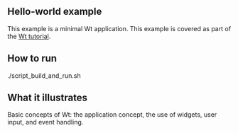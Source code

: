 Hello-world example
-------------------

This example is a minimal Wt application. This example is covered as
part of the [Wt tutorial](http://www.webtoolkit.eu/wt/doc/tutorial/wt.html).

How to run
----------

./script_build_and_run.sh

What it illustrates
-------------------

Basic concepts of Wt: the application concept, the use of widgets,
user input, and event handling.